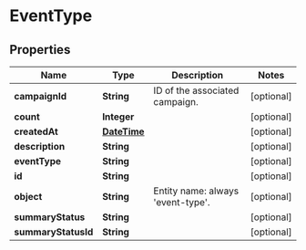 
# EventType

## Properties
Name | Type | Description | Notes
------------ | ------------- | ------------- | -------------
**campaignId** | **String** | ID of the associated campaign. |  [optional]
**count** | **Integer** |  |  [optional]
**createdAt** | [**DateTime**](DateTime.md) |  |  [optional]
**description** | **String** |  |  [optional]
**eventType** | **String** |  |  [optional]
**id** | **String** |  |  [optional]
**object** | **String** | Entity name: always &#39;event-type&#39;. |  [optional]
**summaryStatus** | **String** |  |  [optional]
**summaryStatusId** | **String** |  |  [optional]



